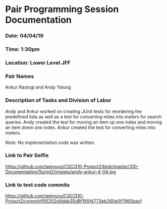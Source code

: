 # Pair Programming Session Documentation

### Date: 04/04/19
### Time: 1:30pm
### Location: Lower Level JFF

### Pair Names
Ankur Rastogi and Andy Yalung

### Description of Tasks and Division of Labor
Andy and Ankur worked on creating JUnit tests for reordering the predefined lists as well as a test for converting miles
into meters for search queries. Andy created the test for moving an item up one index and moving an item down one index.
Ankur created the test for converting miles into meters.

Note: No implementation code was written.

### Link to Pair Selfie

https://github.com/weiyuyu/CSCI310-Project2/blob/master/310-Documentation/Sprint2/images/andy-ankur-4-04.jpg

### Link to test code commits

https://github.com/weiyuyu/CSCI310-Project2/commit/f95202d4dab35d8f165f4773eb260e0f7965bacf